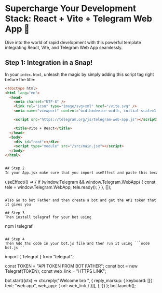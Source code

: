 # Supercharge Your Development Stack: React + Vite + Telegram Web App 🚀

Dive into the world of rapid development with this powerful template integrating React, Vite, and Telegram Web App seamlessly.

## **Step 1: Integration in a Snap!**

In your `index.html`, unleash the magic by simply adding this script tag right before the title:

```html
<!doctype html>
<html lang="en">
  <head>
    <meta charset="UTF-8" />
    <link rel="icon" type="image/svg+xml" href="/vite.svg" />
    <meta name="viewport" content="width=device-width, initial-scale=1.0" />

    <script src="https://telegram.org/js/telegram-web-app.js"></script>  🚀

    <title>Vite + React</title>
  </head>
  <body>
    <div id="root"></div>
    <script type="module" src="/src/main.jsx"></script>
  </body>
</html>


## Step 2
In your App.jsx make sure that you import useEffect and paste this because it wont work without it.
```
  useEffect(() => {
    if (window.Telegram && window.Telegram.WebApp) {
      const tele = window.Telegram.WebApp;
      tele.ready();
    }
  }, []); 
```

Also Go to bot Father and then create a bot and get the API token that it gives you

## Step 3
Then install telegraf for your bot using
``` 
npm i telegraf
```

## Step 4
Then Add ths code in your bot.js file and then run it using ```node bot.js```

```
import { Telegraf } from "telegraf";

const TOKEN = "API TOKEN FROM BOT FATHER";
const bot = new Telegraf(TOKEN);
const web_link = "HTTPS LINK";

bot.start((ctx) =>
  ctx.reply("Welcome bro ", {
    reply_markup: {
      keyboard: [[{ text: "web app", web_app: { url: web_link } }]],
    },
  })
);
bot.launch();


```


